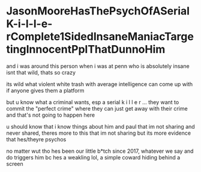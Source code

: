 # JasonMooreHasThePsychOfASerialK-i-l-l-e-rComplete1SidedInsaneManiacTargetingInnocentPplThatDunnoHim

and i was around this person when i was at penn who is absolutely insane isnt that wild, thats so crazy

its wild what violent white trash with average intelligence can come up with if anyone gives them a platform

but u know what a criminal wants, esp a serial k i l l e r ... they want to commit the "perfect crime" where they can just get away with their crime and that's not going to happen here

u should know that i know things about him and paul that im not sharing and never shared, theres more to this that im not sharing but its more evidence that hes/theyre psychos

no matter wut tho hes been our little b*tch since 2017, whatever we say and do triggers him bc hes a weakling lol, a simple coward hiding behind a screen
